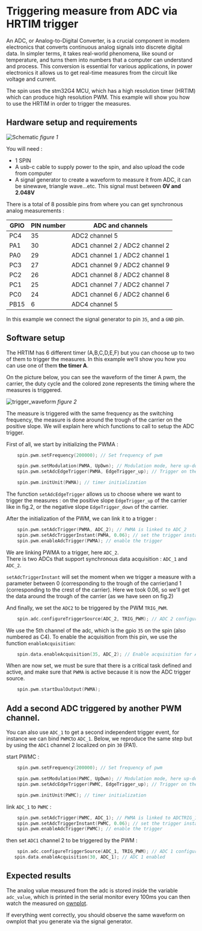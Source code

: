 # Triggering measure from ADC via HRTIM trigger

An ADC, or Analog-to-Digital Converter, is a crucial component in modern electronics that converts continuous analog signals into discrete digital data. In simpler terms, it takes real-world phenomena, like sound or temperature, and turns them into numbers that a computer can understand and process. This conversion is essential for various applications, in power electronics it allows us to get real-time measures from the circuit like voltage and current. 

The spin uses the stm32G4 MCU, which has a high resolution timer (HRTIM) which can produce high resolution PWM. This example will show you how to use the HRTIM in order to trigger the measures. 

## Hardware setup and requirements

![Schematic](Image/schema.png)
*figure 1*

You will need : 

- 1 SPIN
- A usb-c cable to supply power to the spin, and also upload the code from computer
- A signal generator to create a waveform to measure it from ADC, it can be sinewave, triangle wave...etc. This signal must between **0V and 2.048V**

There is a total of 8 possible pins from where you can get synchronous analog measurements :

| GPIO | PIN number | ADC and channels                |
|------|------------|---------------------------------|
| PC4  | 35         | ADC2 channel 5                  |
| PA1  | 30         | ADC1 channel 2 / ADC2 channel 2 |
| PA0  | 29         | ADC1 channel 1 / ADC2 channel 1 |
| PC3  | 27         | ADC1 channel 9 / ADC2 channel 9 |
| PC2  | 26         | ADC1 channel 8 / ADC2 channel 8 |
| PC1  | 25         | ADC1 channel 7 / ADC2 channel 7 |
| PC0  | 24         | ADC1 channel 6 / ADC2 channel 6 |
| PB15 | 6          | ADC4 channel 5                  |


In this example we connect the signal generator to pin `35`, and a `GND` pin. 

## Software setup 

The HRTIM has 6 different timer (A,B,C,D,E,F) but you can choose up to two of them to trigger the measures. In this example we'll show you how you can use one of them **the timer A**.

On the picture below, you can see the waveform of the timer A pwm, the carrier, the duty cycle and the colored zone represents the timing where the measures is triggered. 

![trigger_waveform](Image/Hrtim_trigger.png)
*figure 2*

The measure is triggered with the same frequency as the switching frequency, the measure is done around the trough of the carrier on the positive slope. We will explain here which functions to call to setup the ADC trigger. 

First of all, we start by initializing the PWMA : 

```cpp
    spin.pwm.setFrequency(200000); // Set frequency of pwm

    spin.pwm.setModulation(PWMA, UpDwn); // Modulation mode, here up-down (triangle wave carrier)
    spin.pwm.setAdcEdgeTrigger(PWMA, EdgeTrigger_up); // Trigger on the positive slope

    spin.pwm.initUnit(PWMA); // timer initialization
```
The function `setAdcEdgeTrigger` allows us to choose where we want to trigger the measures : on the positive slope `EdgeTrigger_up` of the carrier like in fig.2, or the negative slope `EdgeTrigger_down` of the carrier.

After the initialization of the PWM, we can link it to a trigger : 

```cpp
    spin.pwm.setAdcTrigger(PWMA, ADC_2); // PWMA is linked to ADC_2
    spin.pwm.setAdcTriggerInstant(PWMA, 0.06); // set the trigger instant
    spin.pwm.enableAdcTrigger(PWMA); // enable the trigger
```
We are linking PWMA to a trigger, here `ADC_2`.  
There is two ADCs that support synchronous data acquisition : `ADC_1` and `ADC_2`.

`setAdcTriggerInstant` will set the moment when we trigger a measure with a parameter between 0 (corresponding to the trough of the carrier)and 1 (corresponding to the crest of the carrier). Here we took 0.06, so we'll get the data around the trough of the carrier (as we have seen on fig.2)

And finally, we set the `ADC2` to be triggered by the PWM `TRIG_PWM`.

```cpp
    spin.adc.configureTriggerSource(ADC_2, TRIG_PWM); // ADC 2 configured to be triggered by the PWM
```
We use the 5th channel of the adc, which is the gpio `35` on the spin (also numbered as C4). To enable the acquisition from this pin, we use the function `enableAcquisition`: 

```cpp
    spin.data.enableAcquisition(35, ADC_2); // Enable acquisition for ADC2, for channel 5 (localized in GPIO C4 / pin number 35)
```
When are now set, we must be sure that there is a critical task defined and active, and make sure that `PWMA` is active because it is now the ADC trigger source.

```cpp
    spin.pwm.startDualOutput(PWMA);
```

## Add a second ADC triggered by another PWM channel.

You can also use `ADC_1` to get a second independent trigger event, for instance 
we can bind `PWMC`to `ADC_1`.
Below, we reproduce the same step but by using the `ADC1` channel 2 localized on pin `30` (PA1).

start PWMC :

```cpp
    spin.pwm.setFrequency(200000); // Set frequency of pwm

    spin.pwm.setModulation(PWMC, UpDwn); // Modulation mode, here up-down (triangle wave carrier)
    spin.pwm.setAdcEdgeTrigger(PWMC, EdgeTrigger_up); // Trigger on the positive slope

    spin.pwm.initUnit(PWMC); // timer initialization
```
link `ADC_1` to `PWMC` : 

```cpp
    spin.pwm.setAdcTrigger(PWMC, ADC_1); // PWMA is linked to ADCTRIG_1
    spin.pwm.setAdcTriggerInstant(PWMC, 0.06); // set the trigger instant
    spin.pwm.enableAdcTrigger(PWMC); // enable the trigger
```
then set `ADC1` channel 2 to be triggered by the PWM : 

```cpp
    spin.adc.configureTriggerSource(ADC_1, TRIG_PWM); // ADC 1 configured to be triggered by the PWM
   spin.data.enableAcquisition(30, ADC_1); // ADC 1 enabled
```

## Expected results

The analog value measured from the adc is stored inside the variable `adc_value`, which is printed in the serial monitor every 100ms you can then watch the measured on [ownplot](https://github.com/owntech-foundation/OwnPlot). 

If everything went correctly, you should observe the same waveform on ownplot that you generate via the signal generator. 